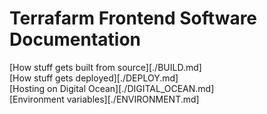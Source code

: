 # Terrafarm Frontend Software Documentation

[How stuff gets built from source][./BUILD.md]  
[How stuff gets deployed][./DEPLOY.md]  
[Hosting on Digital Ocean][./DIGITAL_OCEAN.md]  
[Environment variables][./ENVIRONMENT.md]  
